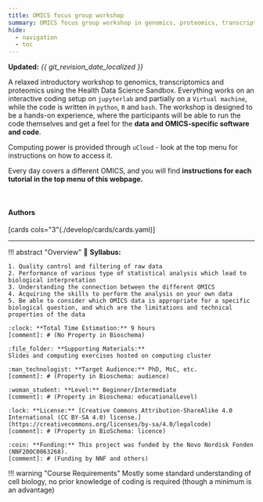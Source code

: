 ```yaml
---
title: OMICS focus group workshop
summary: OMICS focus group workshop in genomics, proteomics, transcriptomics
hide:
  - navigation
  - toc
---
```


<!--
# Put above to hide navigation (left), toc (right) or footer (bottom)

hide:
  - navigation 
  - toc
  - footer 

# You should hide the navigation if there are no subsections
# You should hide the Table of Contents if there are no important titles
-->



**Updated:** *{{ git_revision_date_localized }}*

A relaxed introductory workshop to genomics, transcriptomics and proteomics using the Health Data Science Sandbox. Everything works on an interactive coding setup on `jupyterlab` and partially on a `Virtual machine`, while the code is written in `python`, `R` and `bash`. The workshop is designed to be a hands-on experience, where the participants will be able to run the code themselves and get a feel for the **data and OMICS-specific software and code**. 

Computing power is provided through `uCloud` - look at the top menu for instructions on how to access it.

Every day covers a different OMICS, and you will find **instructions for each tutorial in the top menu of this webpage.**

<br>

<!-- AUTHORS -->
<h4>Authors</h4>

[cards cols="3"(./develop/cards/cards.yaml)]

<hr>

<!-- OVERVIEW OF COURSE -->
!!! abstract "Overview"
    :book: **Syllabus:** 

    1. Quality control and filtering of raw data  
    2. Performance of various type of statistical analysis which lead to biological interpretation
    3. Understanding the connection between the different OMICS
    4. Acquiring the skills to perform the analysis on your own data
    5. Be able to consider which OMICS data is appropriate for a specific biological question, and which are the limitations and technical properties of the data 

    :clock: **Total Time Estimation:** 9 hours  
    [comment]: # (No Property in Bioschema)

    :file_folder: **Supporting Materials:**  
    Slides and computing exercises hosted on computing cluster

    :man_technologist: **Target Audience:** PhD, MsC, etc.
    [comment]: # (Property in Bioschema: audience)

    :woman_student: **Level:** Beginner/Intermediate
    [comment]: # (Property in Bioschema: educationalLevel)

    :lock: **License:** [Creative Commons Attribution-ShareAlike 4.0 International (CC BY-SA 4.0) license.](https://creativecommons.org/licenses/by-sa/4.0/legalcode)
    [comment]: # (Property in BioSchema: licence)
    
    :coin: **Funding:** This project was funded by the Novo Nordisk Fonden (NNF20OC0063268).
    [comment]: # (Funding by NNF and others)

!!! warning "Course Requirements"
    Mostly some standard understanding of cell biology, no prior knowledge of coding is required (though a minimum is an advantage)


